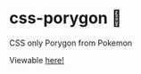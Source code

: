 # css-porygon 💠
CSS only Porygon from Pokemon

Viewable [here!](https://daviddeejjames.github.io/css-porygon/)

